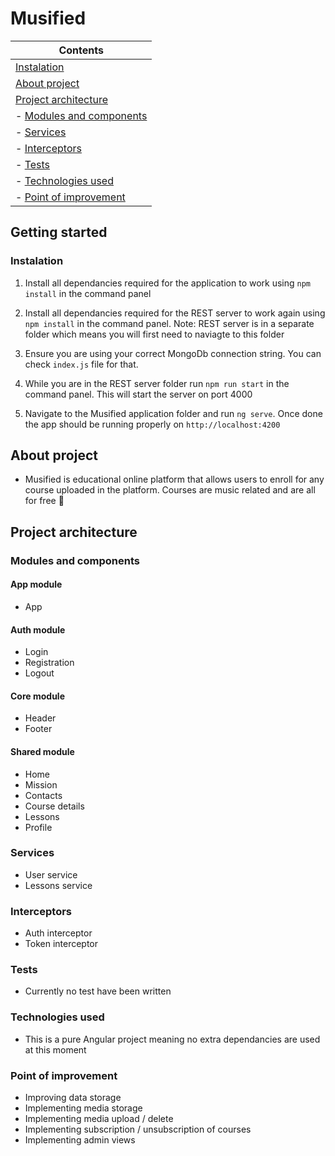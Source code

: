 # Musified

| Contents
|---
| [Instalation](#Instalation)
| [About project](#About-Project)
| [Project architecture](#Project-architecture)
| - [Modules and components](#Modules-and-components)
| - [Services](#Services)
| - [Interceptors](#Interceptors)
| - [Tests](#Tests)
| - [Technologies used](#Technologies-used)
| - [Point of improvement](#Point-of-improvement)


## Getting started

### Instalation

1. Install all dependancies required for the application to work using `npm install` in the command panel

2. Install all dependancies required for the REST server to work again using `npm install` in the command panel. Note: REST server is in a separate folder which means you will first need to naviagte to this folder

3. Ensure you are using your correct MongoDb connection string. You can check `index.js` file for that.

4. While you are in the REST server folder run `npm run start` in the command panel. This will start the server on port 4000

5. Navigate to the Musified application folder and run `ng serve`. Once done the app should be running properly on `http://localhost:4200`

## About project

- Musified is educational online platform that allows users to enroll for any course uploaded in the platform. Courses are music related and are all for free 🙂

## Project architecture

### Modules and components

#### App module
 * App

#### Auth module
 * Login
 * Registration
 * Logout

#### Core module
 * Header
 * Footer

#### Shared module
- Home
- Mission
- Contacts
- Course details
- Lessons
- Profile

### Services

- User service
- Lessons service

### Interceptors

- Auth interceptor
- Token interceptor

### Tests

- Currently no test have been written

### Technologies used

- This is a pure Angular project meaning no extra dependancies are used at this moment

### Point of improvement

- Improving data storage
- Implementing media storage
- Implementing media upload / delete
- Implementing subscription / unsubscription of courses
- Implementing admin views
